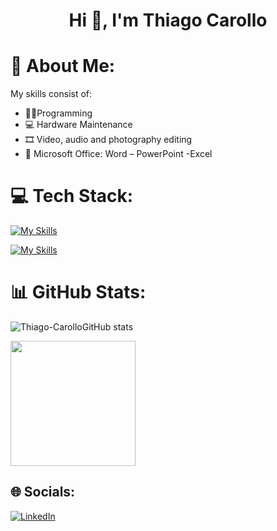 <div align="center">
<h1 align="center">Hi 👋, I'm Thiago Carollo</h1>
</div>

# 💫 About Me:
  My skills consist of:
  - 👨‍💻Programming
  - 💻 Hardware Maintenance
  - 🎞 Video, audio and photography editing
  - 📄 Microsoft Office: Word – PowerPoint -Excel

# 💻 Tech Stack:
  
  [![My Skills](https://skillicons.dev/icons?i=html,css,js,python,cpp,bootstrap,mysql)](https://skillicons.dev)
  
  [![My Skills](https://skillicons.dev/icons?i=autocad,au,ps,pr,discord,gmail,linkedin)](https://skillicons)
  

# 📊 GitHub Stats:
![Thiago-CarolloGitHub stats](https://github-readme-stats.vercel.app/api?username=Thiago-Carollo&show_icons=true&theme=dark)

<a href="https://github.com/Thiago-Carollo/convoychat">
  <img height=200 align="center" src="https://github-readme-stats.vercel.app/api/top-langs?username=Thiago-Carollo&layout=compact&langs_count=8&card_width=320&theme=dark" />
</a>

## 🌐 Socials:
[![LinkedIn](https://img.shields.io/badge/LinkedIn-%230077B5.svg?logo=linkedin&logoColor=white)](https://linkedin.com/in/https://www.linkedin.com/in/thiago-carollo/) 

